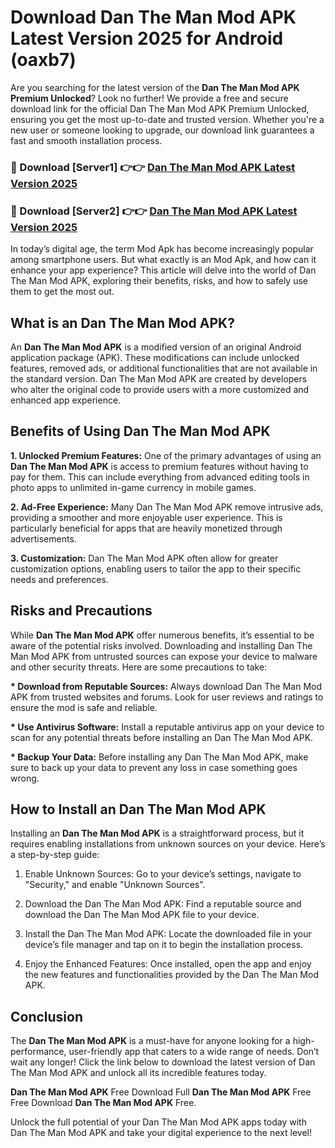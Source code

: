 # Download Dan The Man Mod APK Latest Version 2025 for Android (oaxb7)

Are you searching for the latest version of the <strong>Dan The Man Mod APK Premium Unlocked</strong>? Look no further! We provide a free and secure download link for the official Dan The Man Mod APK Premium Unlocked, ensuring you get the most up-to-date and trusted version. Whether you're a new user or someone looking to upgrade, our download link guarantees a fast and smooth installation process.


<h3>🔴 Download [Server1] 👉👉 <a href="https://appsnew.pages.dev?q=Dan+The+Man+Mod+APK&ref=2RT5">Dan The Man Mod APK Latest Version 2025</a></h3>

<h3>🔴 Download [Server2] 👉👉 <a href="https://appsnew.pages.dev?q=Dan+The+Man+Mod+APK&ref=2RT5">Dan The Man Mod APK Latest Version 2025</a></h3>


In today’s digital age, the term Mod Apk has become increasingly popular among smartphone users. But what exactly is an Mod Apk, and how can it enhance your app experience? This article will delve into the world of Dan The Man Mod APK, exploring their benefits, risks, and how to safely use them to get the most out.


<h2>What is an Dan The Man Mod APK?</h2>

An <strong>Dan The Man Mod APK</strong> is a modified version of an original Android application package (APK). These modifications can include unlocked features, removed ads, or additional functionalities that are not available in the standard version. Dan The Man Mod APK are created by developers who alter the original code to provide users with a more customized and enhanced app experience.


<h2>Benefits of Using Dan The Man Mod APK</h2>

<strong> 1. Unlocked Premium Features:</strong> One of the primary advantages of using an <strong>Dan The Man Mod APK</strong> is access to premium features without having to pay for them. This can include everything from advanced editing tools in photo apps to unlimited in-game currency in mobile games.

<strong> 2. Ad-Free Experience:</strong> Many Dan The Man Mod APK remove intrusive ads, providing a smoother and more enjoyable user experience. This is particularly beneficial for apps that are heavily monetized through advertisements.

<strong> 3. Customization:</strong> Dan The Man Mod APK often allow for greater customization options, enabling users to tailor the app to their specific needs and preferences.


<h2>Risks and Precautions</h2>

While <strong>Dan The Man Mod APK</strong> offer numerous benefits, it’s essential to be aware of the potential risks involved. Downloading and installing Dan The Man Mod APK from untrusted sources can expose your device to malware and other security threats. Here are some precautions to take:

<strong> * Download from Reputable Sources:</strong> Always download Dan The Man Mod APK from trusted websites and forums. Look for user reviews and ratings to ensure the mod is safe and reliable.

<strong> * Use Antivirus Software:</strong> Install a reputable antivirus app on your device to scan for any potential threats before installing an Dan The Man Mod APK.

<strong> * Backup Your Data:</strong> Before installing any Dan The Man Mod APK, make sure to back up your data to prevent any loss in case something goes wrong.


<h2>How to Install an Dan The Man Mod APK</h2>

Installing an <strong>Dan The Man Mod APK</strong> is a straightforward process, but it requires enabling installations from unknown sources on your device. Here’s a step-by-step guide:

 1. Enable Unknown Sources: Go to your device’s settings, navigate to "Security," and enable "Unknown Sources".

 2. Download the Dan The Man Mod APK: Find a reputable source and download the Dan The Man Mod APK file to your device.

 3. Install the Dan The Man Mod APK: Locate the downloaded file in your device’s file manager and tap on it to begin the installation process.

 4. Enjoy the Enhanced Features: Once installed, open the app and enjoy the new features and functionalities provided by the Dan The Man Mod APK.


<h2><strong>Conclusion</strong></h2>

The <strong>Dan The Man Mod APK</strong> is a must-have for anyone looking for a high-performance, user-friendly app that caters to a wide range of needs. Don’t wait any longer! Click the link below to download the latest version of Dan The Man Mod APK and unlock all its incredible features today.

<strong>Dan The Man Mod APK</strong> Free Download Full <strong>Dan The Man Mod APK</strong> Free Free Download <strong>Dan The Man Mod APK</strong> Free.

Unlock the full potential of your Dan The Man Mod APK apps today with Dan The Man Mod APK and take your digital experience to the next level!